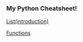 ### My Python Cheatsheet!


 [List(introduction)](https://github.com/Omid-Mohajerani/pyclass/wiki/List-in-Python)
 
 [Functions](https://github.com/Omid-Mohajerani/pyclass/wiki/Functions-in-Python)
